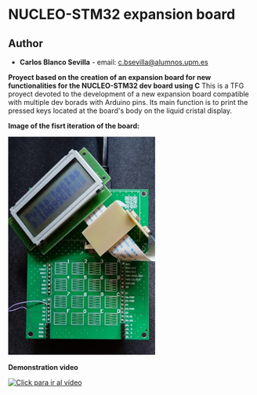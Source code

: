 # NUCLEO-STM32 expansion board


## Author

* **Carlos Blanco Sevilla** - email: [c.bsevilla@alumnos.upm.es](mailto:alumno@alumno.es)


**Proyect based on the creation of an expansion board for new functionalities for the NUCLEO-STM32 dev board using C**
This is a TFG proyect devoted to the development of a new expansion board compatible with multiple dev borads with Arduino pins.
Its main function is to print the pressed keys located at the board's body on the liquid cristal display.

**Image of the fisrt iteration of the board:**

<img src="./docs/assets/imgs/resultadoFinal.jpeg" alt="MONTAJE" width="300" />


**Demonstration video**

<a href="https://youtu.be/T3L4lqAXPEM" target="_blank">
  <img src="https://img.youtube.com/vi/T3L4lqAXPEM/0.jpg" alt="Click para ir al vídeo" width="400" />
</a>